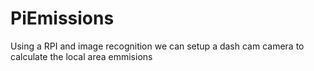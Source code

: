 # PiEmissions
Using a RPI and image recognition we can setup a dash cam camera to calculate the local area emmisions
